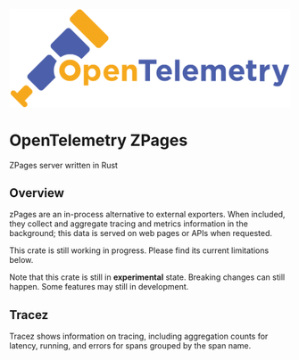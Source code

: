 ![OpenTelemetry — An observability framework for cloud-native software.][splash]

[splash]: https://raw.githubusercontent.com/open-telemetry/opentelemetry-rust/master/assets/logo-text.png

# OpenTelemetry ZPages

ZPages server written in Rust

## Overview

zPages are an in-process alternative to external exporters. When included, they collect and aggregate tracing and metrics information in the background; this data is served on web pages or APIs when requested.

This crate is still working in progress. Please find its current limitations below.

Note that this crate is still in **experimental** state. Breaking changes can still happen. Some features may still in development.

## Tracez

Tracez shows information on tracing, including aggregation counts for latency, running, and errors for spans grouped by the span name.


